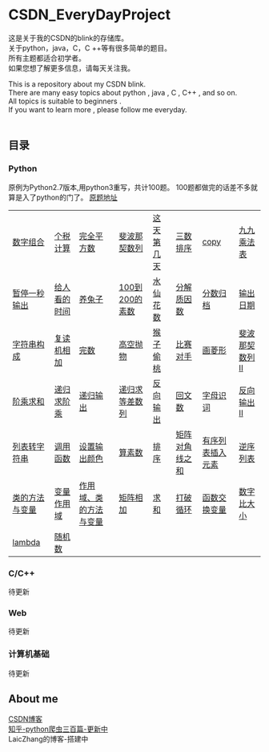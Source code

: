 # CSDN_EveryDayProject

这是关于我的CSDN的blink的存储库。<br>
关于python，java，C，C ++等有很多简单的题目。<br>
所有主题都适合初学者。<br>
如果您想了解更多信息，请每天关注我。<br>

This is a repository about my CSDN blink. <br>
There are many easy topics about python , java , C , C++ , and so on.<br>
All topics is suitable to beginners .<br>
If you want to learn more , please follow me everyday.<br>
<br>


## 目录
### Python
原例为Python2.7版本,用python3重写，共计100题。
100题都做完的话差不多就算是入了python的门了。
<a href=https://www.runoob.com/python/python-100-examples.html>原题地址</a>
<table>
<tr>
  <td>
    <a href=https://github.com/LaicZhang/CSDN_EveryDayProject/blob/master/python3.7/%E6%95%B0%E5%AD%97%E7%BB%84%E5%90%88.py>数字组合</a>
  </td>
  <td>
    <a href=https://github.com/LaicZhang/CSDN_EveryDayProject/blob/master/python3.7/个税计算.py>个税计算</a>
  </td>
  <td>
    <a href=https://github.com/LaicZhang/CSDN_EveryDayProject/blob/master/python3.7/完全平方数.py>完全平方数</a>
  </td>
  <td>
    <a href=https://github.com/LaicZhang/CSDN_EveryDayProject/blob/master/python3.7/斐波那契数列.py>斐波那契数列</a>
  </td>
  <td>
    <a href=https://github.com/LaicZhang/CSDN_EveryDayProject/blob/master/python3.7/这天第几天.py>这天第几天</a>
  </td>
  <td>
    <a href=https://github.com/LaicZhang/CSDN_EveryDayProject/blob/master/python3.7/三数排序.py>三数排序</a>
  </td>
  <td>
    <a href=https://github.com/LaicZhang/CSDN_EveryDayProject/blob/master/python3.7/copy.py>copy</a>
  </td>
  <td>
    <a href=https://github.com/LaicZhang/CSDN_EveryDayProject/blob/master/python3.7/九九乘法表.py>九九乘法表</a>
  </td>
</tr>
<tr>
  <td>
    <a href=https://github.com/LaicZhang/CSDN_EveryDayProject/blob/master/python3.7/暂停一秒输出.py>暂停一秒输出</a>
  </td>
  <td>
    <a href=https://github.com/LaicZhang/CSDN_EveryDayProject/blob/master/python3.7/给人看的时间.py>给人看的时间</a>
  </td>
  <td>
    <a href=https://github.com/LaicZhang/CSDN_EveryDayProject/blob/master/python3.7/养兔子.py>养兔子</a>
  </td>
  <td>
    <a href=https://github.com/LaicZhang/CSDN_EveryDayProject/blob/master/python3.7/100到200的素数.py>100到200的素数</a>
  </td>
  <td>
    <a href=https://github.com/LaicZhang/CSDN_EveryDayProject/blob/master/python3.7/水仙花数.py>水仙花数</a>
  </td>
  <td>
    <a href=https://github.com/LaicZhang/CSDN_EveryDayProject/blob/master/python3.7/分解质因数.py>分解质因数</a>
  </td>
  <td>
    <a href=https://github.com/LaicZhang/CSDN_EveryDayProject/blob/master/python3.7/分数归档.py>分数归档</a>
  </td>
  <td>
    <a href=https://github.com/LaicZhang/CSDN_EveryDayProject/blob/master/python3.7/输出日期.py>输出日期</a>
  </td>
</tr>  
<tr>
  <td>
    <a href=https://github.com/LaicZhang/CSDN_EveryDayProject/blob/master/python3.7/字符串构成.py>字符串构成</a>
  </td>
  <td>
    <a href=https://github.com/LaicZhang/CSDN_EveryDayProject/blob/master/python3.7/复读机相加.py>复读机相加</a>
  </td>
  <td>
    <a href=https://github.com/LaicZhang/CSDN_EveryDayProject/blob/master/python3.7/完数.py>完数</a>
  </td>
  <td>
    <a href=https://github.com/LaicZhang/CSDN_EveryDayProject/blob/master/python3.7/高空抛物.py>高空抛物</a>
  </td>
  <td>
    <a href=https://github.com/LaicZhang/CSDN_EveryDayProject/blob/master/python3.7/猴子偷桃.py>猴子偷桃</a>
  </td>
  <td>
    <a href=https://github.com/LaicZhang/CSDN_EveryDayProject/blob/master/python3.7/比赛对手.py>比赛对手</a>
  </td>
  <td>
    <a href=https://github.com/LaicZhang/CSDN_EveryDayProject/blob/master/python3.7/画菱形.py>画菱形</a>
  </td>
  <td>
    <a href=https://github.com/LaicZhang/CSDN_EveryDayProject/blob/master/python3.7/斐波那契数列II.py>斐波那契数列II</a>
  </td>
</tr>
<tr>
  <td>
    <a href=https://github.com/LaicZhang/CSDN_EveryDayProject/blob/master/python3.7/阶乘求和.py>阶乘求和</a>
  </td>
  <td>
    <a href=https://github.com/LaicZhang/CSDN_EveryDayProject/blob/master/python3.7/递归求阶乘.py>递归求阶乘</a>
  </td>
  <td>
    <a href=https://github.com/LaicZhang/CSDN_EveryDayProject/blob/master/python3.7/递归输出.py>递归输出</a>
  </td>
  <td>
    <a href=https://github.com/LaicZhang/CSDN_EveryDayProject/blob/master/python3.7/递归求等差数列.py>递归求等差数列</a>
  </td>
  <td>
    <a href=https://github.com/LaicZhang/CSDN_EveryDayProject/blob/master/python3.7/反向输出.py>反向输出</a>
  </td>
  <td>
    <a href=https://github.com/LaicZhang/CSDN_EveryDayProject/blob/master/python3.7/回文数.py>回文数</a>
  </td>
  <td>
    <a href=https://github.com/LaicZhang/CSDN_EveryDayProject/blob/master/python3.7/字母识词.py>字母识词</a>
  </td>
  <td>
    <a href=https://github.com/LaicZhang/CSDN_EveryDayProject/blob/master/python3.7/反向输出II.py>反向输出II</a>
  </td>
</tr>
<tr>
  <td>
    <a href=https://github.com/LaicZhang/CSDN_EveryDayProject/blob/master/python3.7/列表转字符串.py>列表转字符串</a>
  </td>
  <td>
    <a href=https://github.com/LaicZhang/CSDN_EveryDayProject/blob/master/python3.7/调用函数.py>调用函数</a>
  </td>
  <td>
    <a href=https://github.com/LaicZhang/CSDN_EveryDayProject/blob/master/python3.7/设置输出颜色.py>设置输出颜色</a>
  </td>
  <td>
    <a href=https://github.com/LaicZhang/CSDN_EveryDayProject/blob/master/python3.7/算素数.py>算素数</a>
  </td>
  <td>
    <a href=https://github.com/LaicZhang/CSDN_EveryDayProject/blob/master/python3.7/排序.py>排序</a>
  </td>
  <td>
    <a href=https://github.com/LaicZhang/CSDN_EveryDayProject/blob/master/python3.7/矩阵对角线之和.py>矩阵对角线之和</a>
  </td>
  <td>
    <a href=https://github.com/LaicZhang/CSDN_EveryDayProject/blob/master/python3.7/有序列表插入元素.py>有序列表插入元素</a>
  </td>
  <td>
    <a href=https://github.com/LaicZhang/CSDN_EveryDayProject/blob/master/python3.7/逆序列表.py>逆序列表</a>
  </td>
</tr>
<tr>
  <td>
    <a href=https://github.com/LaicZhang/CSDN_EveryDayProject/blob/master/python3.7/类的方法与变量.py>类的方法与变量</a>
  </td>
  <td>
    <a href=https://github.com/LaicZhang/CSDN_EveryDayProject/blob/master/python3.7/变量作用域.py>变量作用域</a>
  </td>
  <td>
    <a href=https://github.com/LaicZhang/CSDN_EveryDayProject/blob/master/python3.7/作用域、类的方法与变量.py>作用域、类的方法与变量</a>
  </td>
  <td>
    <a href=https://github.com/LaicZhang/CSDN_EveryDayProject/blob/master/python3.7/矩阵相加.py>矩阵相加</a>
  </td>
  <td>
    <a href=https://github.com/LaicZhang/CSDN_EveryDayProject/blob/master/python3.7/求和.py>求和</a>
  </td>
  <td>
    <a href=https://github.com/LaicZhang/CSDN_EveryDayProject/blob/master/python3.7/打破循环.py>打破循环</a>
  </td>
  <td>
    <a href=https://github.com/LaicZhang/CSDN_EveryDayProject/blob/master/python3.7/函数交换变量.py>函数交换变量</a>
  </td>
  <td>
    <a href=https://github.com/LaicZhang/CSDN_EveryDayProject/blob/master/python3.7/数字比大小.py>数字比大小</a>
  </td>
</tr>
<tr>
  <td>
    <a href=https://github.com/LaicZhang/CSDN_EveryDayProject/blob/master/python3.7/lambda.py>lambda</a>
  </td>
  <td>
    <a href=https://github.com/LaicZhang/CSDN_EveryDayProject/blob/master/python3.7/随机数.py>随机数</a>
</tr>  

</table>


### C/C++
待更新
### Web
待更新
### 计算机基础
待更新
## About me
[CSDN博客](https://blog.csdn.net/qq_44621510)
<br>
[知乎-python爬虫三百篇-更新中](https://zhuanlan.zhihu.com/c_1117459054397693952)
<br>
LaicZhang的博客-搭建中


